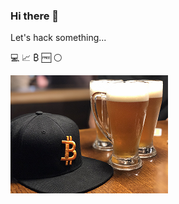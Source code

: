 ### Hi there 👋

Let's hack something...

:computer: :chart_with_upwards_trend: ₿ :free: :white_circle: 

![bitcoin beer](btc_beer2.png)

<!--
**Marfusios/marfusios** is a ✨ _special_ ✨ repository because its `README.md` (this file) appears on your GitHub profile.

Here are some ideas to get you started:

- 🔭 I’m currently working on ...
- 🌱 I’m currently learning ...
- 👯 I’m looking to collaborate on ...
- 🤔 I’m looking for help with ...
- 💬 Ask me about ...
- 📫 How to reach me: ...
- 😄 Pronouns: ...
- ⚡ Fun fact: ...
-->
